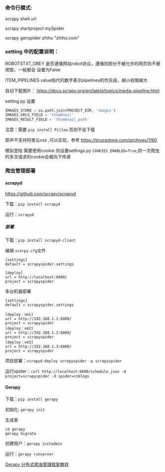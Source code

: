 ### 命令行模式:

scrapy shell url

scrapy startproject mySpider

scrapy genspider zhihu "zhihu.com"

### setting 中的配置说明：

ROBOTSTXT_OBEY 是否遵循网站robot协议，遵循则部分不被允许的网页则不被爬取，一般都会 设置为False

ITEM_PIPELINES value指代的数字表示pipelines的优先级，越小权限越大

自动下载图片： https://docs.scrapy.org/en/latest/topics/media-pipeline.html

setting.py 设置

```python
IMAGES_STORE = os.path.join(PROJECT_DIR, 'images')
IMAGES_URLS_FIELD = 'thumbnail'
IMAGES_RESULT_FIELD = 'thumbnail_path'
```

注意：需要 `pip install Pillow` 否则不会下载

原声不支持阿里云oss ,可以实现，参考 https://brucedone.com/archives/1160

模拟登陆 需要使用cookie 则设置settings.py `COOKIES_ENABLED=True`,则一次爬虫的多次请求的cookie会被向下传递

### 爬虫管理部署

#### scrapyd

https://github.com/scrapy/scrapyd

下载：`pip install scrapyd`

运行：`scrapyd`

##### 部署

下载：`pip install scrapyd-client`

编辑 `scarpy.cfg`文件

```buildoutcfg
[settings]
default = scrapyspider.settings

[deploy]
url = http://localhost:6800/
project = scrapyspider
```

多台机器部署

```buildoutcfg
[settings]
default = scrapyspider.settings

[deploy：vm1]
url = http://192.168.1.1:6800/
project = scrapyspider
[deploy：vm2]
url = http://192.168.1.2:6800/
project = scrapyspider
[deploy：vm3]
url = http://192.168.1.3:6800/
project = scrapyspider
```

项目部署：`scrapyd-deploy scrapyspider -p scrapyspider`

运行spider：`curl http://localhost:6800/schedule.json -d project=scrapyspider -d spider=cnblogs`

#### Gerapy

下载：`pip install gerapy`

初始化: `gerapy init`

生成表
```shell
cd gerapy
gerapy migrate
```

创建用户：`gerapy initadmin`

运行：`gerapy runserver`

[Gerapy 分布式爬虫管理框架教程](https://cuiqingcai.com/4959.html)



